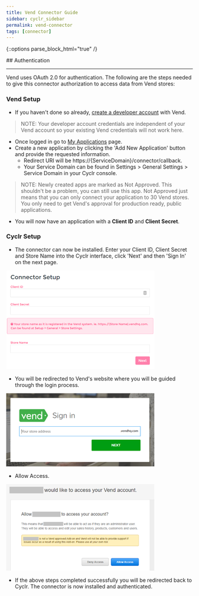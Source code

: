 ```yaml
---
title: Vend Connector Guide
sidebar: cyclr_sidebar
permalink: vend-connector
tags: [connector]
---
```

{::options parse_block_html="true" /}
<section class="card py-5 my-5">
## Authentication

---

Vend uses OAuth 2.0 for authentication. The following are the steps needed to give this connector authorization to access data from Vend stores:

### Vend Setup

* If you haven't done so already, [create a developer account](https://developers.vendhq.com/developer/sign-up) with Vend.

> NOTE: Your developer account credentials are independent of your Vend account so your existing Vend credentials will not work here.

* Once logged in go to [My Applications](https://developers.vendhq.com/developer/applications) page. 
* Create a new application by clicking the 'Add New Application' button and provide the requested information.
  * Redirect URI will be https://{ServiceDomain}/connector/callback. 
  * Your Service Domain can be found in Settings > General Settings > Service Domain in your Cyclr console.

> NOTE: Newly created apps are marked as Not Approved. This shouldn't be a problem, you can still use this app. Not Approved just means that you can only connect your application to 30 Vend stores. You only need to get Vend's approval for production ready, public applications.

* You will now have an application with a **Client ID** and **Client Secret**.

### Cyclr Setup

* The connector can now be installed. Enter your Client ID, Client Secret and Store Name into the Cyclr interface, click 'Next' and then 'Sign In' on the next page.

![connector setup](./images/vend_setup_img_2.png)

* You will be redirected to Vend's website where you will be guided through the login process.

![connector setup](./images/vend_setup_img_3.png)

* Allow Access.

![connector setup](./images/vend_setup_img_5.png)

* If the above steps completed successfully you will be redirected back to Cyclr. The connector is now installed and authenticated.

</section>
